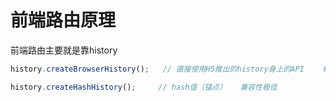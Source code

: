 # 前端路由原理

前端路由主要就是靠history

```jsx
history.createBrowserHistory();   // 直接使用H5推出的history身上的API    有些浏览器可能不支持

history.createHashHistory();     // hash值（锚点）   兼容性极佳
```